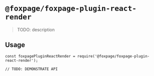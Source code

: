 # `@foxpage/foxpage-plugin-react-render`

> TODO: description

## Usage

```
const foxpagePluginReactRender = require('@foxpage/foxpage-plugin-react-render');

// TODO: DEMONSTRATE API
```
